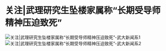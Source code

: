 # 关注|武理研究生坠楼家属称“长期受导师精神压迫致死”
![关注|武理研究生坠楼家属称“长期受导师精神压迫致死”-武大新闻系1](img/报道-武大新闻系-1-1.png)
![关注|武理研究生坠楼家属称“长期受导师精神压迫致死”-武大新闻系2](img/报道-武大新闻系-1-2.png)
